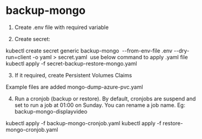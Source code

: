 # backup-mongo
1. Create .env file with required variable

2. Create secret:

kubectl create secret generic backup-mongo  --from-env-file .env --dry-run=client -o yaml > secret.yaml 
use below command to apply .yaml file
kubectl apply -f secret-backup-restore-mongo.yaml 

3. If it required, create Persistent Volumes Claims

Example files are added
mongo-dump-azure-pvc.yaml

4. Run a cronjob (backup or restore). By default, cronjobs are suspend and set to run a job at 01:00 on Sunday. You can rename a job name. Eg: backup-mongo-displayvideo

kubectl apply -f backup-mongo-cronjob.yaml
kubectl apply -f restore-mongo-cronjob.yaml
